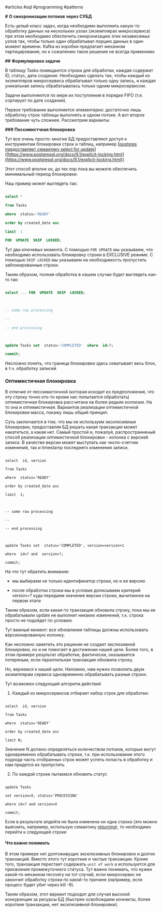 
#articles #sql #programming #patterns

  

**#** **О синхронизации потоков через СУБД**

Есть целый класс задач, когда необходимо выполнить какую-то обработку данных на нескольких узлах (экземплярах микросервиса) при этом необходимо обеспечить синхронизацию этих независимых узлов так, чтобы только один обрабатывал порцию данных в один момент времени. Kafka из коробки предлагает механизм партицирования, но к сожалению такое решение не всегда применимо

  

**##** **Формулировка задачи**

  

В таблицу Tasks помещаются строки для обработки, каждая содержит ID, статус, дата создания. Необходимо сделать так, чтобы каждый из экземпляров микросервиса обрабатывал только одну запись, и каждая уникальная запись обрабатывалась только одним микросервисом.

Задачи выполняются по мере их поступления в порядке FIFO (т.е. сортирует по дате создания).

  

Первое требование выполняется элементарно: достаточно лишь  обработку строк таблицы выполнять в одном потоке. А вот второе требование чуть сложнее. Рассмотрим варианты:

  

  

**###** **Пессимистчная блокировка**

Тут все очень просто: многие БД предоставляют доступ к инструментам блокировки строк и таблиц, например [[postgres предоставляет  семантику select for update](https://www.postgresql.org/docs/9.1/explicit-locking.html)]([https://www.postgresql.org/docs/9.1/explicit-locking.html](https://www.postgresql.org/docs/9.1/explicit-locking.html))

Этот способ вполне ок, до тех пор пока вы можете обеспечить минимальный период блокировки.

Наш пример может выглядеть так:

  

```sql

select *

from Tasks

where  status='READY'

order by created_date asc

limit  1

FOR  UPDATE  SKIP  LOCKED;

```

Тут два ключевых момента. С помощью `FOR UPDATE` мы указываем, что необходимо использовать блокировку строки в EXCLUSIVE режиме. С помощью `SKIP LOCKED` мы указываем на необходимость пропустить заблокированные строки.

  

Таким образом, полная обработка в нашем случае будет выглядеть как-то так:

```sql

select ... FOR  UPDATE  SKIP  LOCKED;

  

-- some row processing

--

-- end processing

  

update Tasks set  status='COMPLETED'  where  id=?;

commit;

```

Несложно понять, что граница блокировки здесь охватывает весь блок, в т.ч. обработку записей

  

### Оптимистичная блокировка

В отличие от пессимистичной (которая исходит из предположения, что эту строку точно кто-то кроме нас попытается обработать) оптимистичная блокировка рассчитана на более редкие коллизии. На то она и оптимистичная. Вариантов реализации оптимистичной блокировки масса, покажу лишь общий принцип.

Суть заключается в том, что мы не используем эксклюзивные блокировки, предоставляя БД решать какая транзакция может накатиться, а какая нет. Самый простой и, пожалуй, распространненый способ реализации оптимистичной блокировки - колонка с версией записи. В качестве версии может выступать как число-счетчик изменений, так и timestamp последнего изменения записи.

```

select  id, version

from Tasks

where  status='READY'

order by created_date asc

limit  1;

  

-- some row processing

--

-- end processing

  

update Tasks set  status='COMPLETED', version=version+1

where  id=? and  version=?;

commit;

```

  

На что тут обратить внимание:

- мы выбираем не только идентификатор строки, но и ее версию

- после обработки строки мы в условие дописываем критерий version=? куда передаем значение версии строки, вычитанное на первом этапе

Таким образом, если какая-то транзакция обновила строку, пока мы ее обрабатывали update не выполнит никаких изменений, т.к. строка просто не подойдет по условию

  

Тут важный момент: все обновления таблицы должны использовать версионированную колонку.

Как несложно заметить это решение не создает экслюзивной блокировки, но и не помогает в достижении нашей цели. Более того, в этом примере результат обработки, фактически, оказывается потеряным, если параллельная транзакция обновила строку.

  

Но, вернемся к нашей цели. Напомню, нам нужно позволить двум экземплярам сервиса одновременно обрабатывать разные строки.

Тут возможен следующий алгоритм действий

1. Каждый из микросервисов отбирает набор строк для обработки:

```

select  id, version

from Tasks

where  status='READY'

order by created_date asc

limit N;

```

Значение N должно определяться количеством потоков, которые могут одновременно обрабатывать строки, т.к. при использовании этого подхода часть отобранных строк может успеть попасть в обработку и нам придется их пропустить

2. По каждой строке пытаемся обновить статус

```

update Tasks

set version=X, status='PROCESSING'

where id=? and version=X

commit;

```

Если в результате апдейта не была изменена ни одна строка (это можно выяснить, например, использую семантику [returning](https://postgrespro.ru/docs/postgresql/9.5/dml-returning)), то необходимо перейти к следующей строке

  

#### Что важно понимать

В этом примере нет долгоживущих эксклюзивных блокировок и долгих транзакций. Вместо этого тут короткие и частые транзакции. Кроме того, транзакция перестает содержать `unit of work` а используется для присвоения промежуточного статуса. Тут важно понимать, что нужен какой-то механизм recovery на тот случай, если микросервис не закончит обработку строки по какой-то причине (например, если процесс будет убит через kill -9).

Таким образом, этот вариант подходит для случая высокой конкуренции за ресурсы БД (быстрее освобождаем коннекты, более короткие транзакции, нет эксклюзивной блокировки).
<!--stackedit_data:
eyJoaXN0b3J5IjpbLTc3NDk5MTg5MCwtMTI5NzM5NTM4Nl19
-->